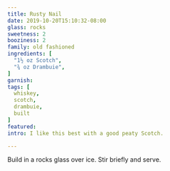 ```yaml
---
title: Rusty Nail
date: 2019-10-20T15:10:32-08:00
glass: rocks
sweetness: 2
booziness: 2
family: old fashioned
ingredients: [
  "1½ oz Scotch",
  "¾ oz Drambuie",
]
garnish:
tags: [
  whiskey,
  scotch,
  drambuie,
  built
]
featured:
intro: I like this best with a good peaty Scotch.

---
```


Build in a rocks glass over ice. Stir briefly and serve.
